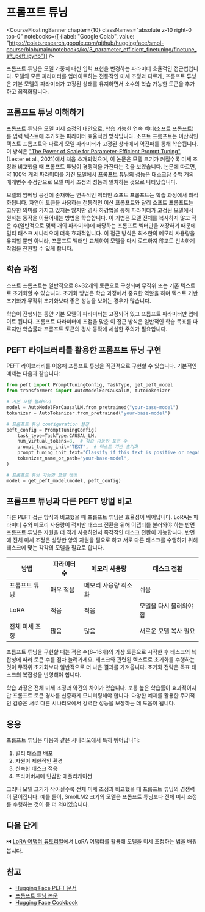 # 프롬프트 튜닝

<CourseFloatingBanner chapter={10}
  classNames="absolute z-10 right-0 top-0"
  notebooks={[
    {label: "Google Colab", value: "https://colab.research.google.com/github/huggingface/smol-course/blob/main/notebooks/ko/3_parameter_efficient_finetuning/finetune_sft_peft.ipynb"}] />

프롬프트 튜닝은 모델 가중치 대신 입력 표현을 변경하는 파라미터 효율적인 접근법입니다. 모델의 모든 파라미터를 업데이트하는 전통적인 미세 조정과 다르게, 프롬프트 튜닝은 기본 모델의 파라미터가 고정된 상태를 유지하면서 소수의 학습 가능한 토큰을 추가하고 최적화합니다. 

## 프롬프트 튜닝 이해하기

프롬프트 튜닝은 모델 미세 조정의 대안으로, 학습 가능한 연속 벡터(소프트 프롬프트)를 입력 텍스트에 추가하는 파라미터 효율적인 방식입니다. 소프트 프롬프트는 이산적인 텍스트 프롬프트와 다르게 모델 파라미터가 고정된 상태에서 역전파를 통해 학습됩니다. 이 방식은 ["The Power of Scale for Parameter-Efficient Prompt Tuning"](https://arxiv.org/abs/2104.08691) (Lester et al., 2021)에서 처음 소개되었으며, 이 논문은 모델 크기가 커질수록 미세 조정과 비교했을 때 프롬프트 튜닝이 경쟁력을 가진다는 것을 보였습니다. 논문에 따르면, 약 100억 개의 파라미터를 가진 모델에서 프롬프트 튜닝의 성능은 태스크당 수백 개의 매개변수 수정만으로 모델 미세 조정의 성능과 일치하는 것으로 나타났습니다.

모델의 임베딩 공간에 존재하는 연속적인 벡터인 소프트 프롬프트는 학습 과정에서 최적화됩니다. 자연어 토큰을 사용하는 전통적인 이산 프롬프트와 달리 소프트 프롬프트는 고유한 의미를 가지고 있지는 않지만 경사 하강법을 통해 파라미터가 고정된 모델에서 원하는 동작을 이끌어내는 방법을 학습합니다. 이 기법은 모델 전체를 복사하지 않고 적은 수(일반적으로 몇백 개의 파라미터)에 해당하는 프롬프트 벡터만을 저장하기 때문에 멀티 태스크 시나리오에 더욱 효과적입니다. 이 접근 방식은 최소한의 메모리 사용량을 유지할 뿐만 아니라, 프롬프트 벡터만 교체하여 모델을 다시 로드하지 않고도 신속하게 작업을 전환할 수 있게 합니다.

## 학습 과정

소프트 프롬프트는 일반적으로 8~32개의 토큰으로 구성되며 무작위 또는 기존 텍스트로 초기화할 수 있습니다. 초기화 방법은 학습 과정에서 중요한 역할을 하며 텍스트 기반 초기화가 무작위 초기화보다 좋은 성능을 보이는 경우가 많습니다.

학습이 진행되는 동안 기본 모델의 파라미터는 고정되어 있고 프롬프트 파라미터만 업데이트 됩니다. 프롬프트 파라미터에 초점을 맞춘 이 접근 방식은 일반적인 학습 목표를 따르지만 학습률과 프롬프트 토큰의 경사 동작에 세심한 주의가 필요합니다.

## PEFT 라이브러리를 활용한 프롬프트 튜닝 구현

PEFT 라이브러리를 이용해 프롬프트 튜닝을 직관적으로 구현할 수 있습니다. 기본적인 예제는 다음과 같습니다:

```python
from peft import PromptTuningConfig, TaskType, get_peft_model
from transformers import AutoModelForCausalLM, AutoTokenizer

# 기본 모델 불러오기
model = AutoModelForCausalLM.from_pretrained("your-base-model")
tokenizer = AutoTokenizer.from_pretrained("your-base-model")

# 프롬프트 튜닝 configuration 설정
peft_config = PromptTuningConfig(
    task_type=TaskType.CAUSAL_LM,
    num_virtual_tokens=8,  # 학습 가능한 토큰 수
    prompt_tuning_init="TEXT",  # 텍스트 기반 초기화
    prompt_tuning_init_text="Classify if this text is positive or negative:",
    tokenizer_name_or_path="your-base-model",
)

# 프롬프트 튜닝 가능한 모델 생성
model = get_peft_model(model, peft_config)
```

## 프롬프트 튜닝과 다른 PEFT 방법 비교

다른 PEFT 접근 방식과 비교했을 때 프롬프트 튜닝은 효율성이 뛰어납니다. LoRA는 파라미터 수와 메모리 사용량이 적지만 태스크 전환을 위해 어댑터를 불러와야 하는 반면 프롬프트 튜닝은 자원을 더 적게 사용하면서 즉각적인 태스크 전환이 가능합니다. 반면에 전체 미세 조정은 상당한 양의 자원을 필요로 하고 서로 다른 태스크를 수행하기 위해 태스크에 맞는 각각의 모델을 필요로 합니다.

| 방법 | 파라미터 수 | 메모리 사용량 | 태스크 전환 |
|--------|------------|---------|----------------|
| 프롬프트 튜닝 | 매우 적음 | 메모리 사용량 최소화 | 쉬움 |
| LoRA | 적음 | 적음 | 모델을 다시 불러와야 함 |
| 전체 미세 조정 | 많음 | 많음 | 새로운 모델 복사 필요 |

프롬프트 튜닝을 구현할 때는 적은 수(8~16개)의 가상 토큰으로 시작한 후 태스크의 복잡성에 따라 토큰 수를 점차 늘려가세요. 태스크와 관련된 텍스트로 초기화를 수행하는 것이 무작위 초기화보다 일반적으로 더 나은 결과를 가져옵니다. 초기화 전략은 목표 태스크의 복잡성을 반영해야 합니다.

학습 과정은 전체 미세 조정과 약간의 차이가 있습니다. 보통 높은 학습률이 효과적이지만 프롬프트 토큰 경사를 신중하게 모니터링해야 합니다. 다양한 예제를 활용한 주기적인 검증은 서로 다른 시나리오에서 강력한 성능을 보장하는 데 도움이 됩니다.

## 응용

프롬프트 튜닝은 다음과 같은 시나리오에서 특히 뛰어납니다:

1. 멀티 태스크 배포
2. 자원이 제한적인 환경
3. 신속한 태스크 적응
4. 프라이버시에 민감한 애플리케이션

그러나 모델 크기가 작아질수록 전체 미세 조정과 비교했을 때 프롬프트 튜닝의 경쟁력이 떨어집니다. 예를 들어, SmolLM2 크기의 모델은 프롬프트 튜닝보다 전체 미세 조정를 수행하는 것이 좀 더 의미있습니다.

## 다음 단계

⏭️ [LoRA 어댑터 튜토리얼](../../../notebooks/ko/3_parameter_efficient_finetuning/finetune_sft_peft.ipynb)에서 LoRA 어댑터를 활용해 모델을 미세 조정하는 법을 배워봅시다.

## 참고
- [Hugging Face PEFT 문서](https://huggingface.co/docs/peft)
- [프롬프트 튜닝 논문](https://arxiv.org/abs/2104.08691)
- [Hugging Face Cookbook](https://huggingface.co/learn/cookbook/prompt_tuning_peft)
